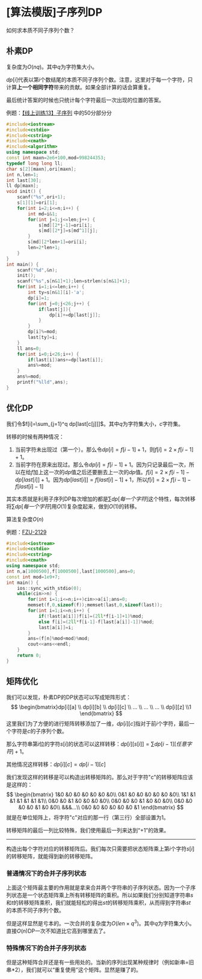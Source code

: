 # [算法模版]子序列DP

如何求本质不同子序列个数？

## 朴素DP

复杂度为$O(nq)$。其中$q$为字符集大小。

$dp[i]$代表以第$i$个数结尾的本质不同子序列个数。注意，这里对于每一个字符，只计算**上一个相同字符**带来的贡献。如果全部计算的话会算重复。

最后统计答案的时候也只统计每个字符最后一次出现的位置的答案。

例题：[【线上训练13】子序列](http://www.zhengruioi.com/problem/1186) 中的50分部分分

```cpp
#include<iostream>
#include<cstdio>
#include<cstring>
#include<cmath>
#include<algorithm>
using namespace std;
const int maxn=2e6+100,mod=998244353;
typedef long long ll;
char s[2][maxn],ori[maxn];
int n,len=1;
int last[30];
ll dp[maxn];
void init() {
    scanf("%s",ori+1);
    s[1][1]=ori[1];
    for(int i=2;i<=n;i++) {
        int md=i&1;
        for(int j=1;j<=len;j++) {
            s[md][2*j-1]=ori[i];
            s[md][2*j]=s[md^1][j];
        }
        s[md][2*len+1]=ori[i];
        len=2*len+1;
    }
}
int main() {
    scanf("%d",&n);
    init();
    scanf("%s",s[n&1]+1);len=strlen(s[n&1]+1);
    for(int i=1;i<=len;i++) {
        int ty=s[n&1][i]-'a';
        dp[i]=1;
        for(int j=0;j<26;j++) {
            if(last[j]){
                dp[i]+=dp[last[j]];
            }
        }
        dp[i]%=mod;
        last[ty]=i;
    }
    ll ans=0;
    for(int i=0;i<26;i++) {
        if(last[i])ans+=dp[last[i]];
        ans%=mod;
    }
    ans%=mod;
    printf("%lld",ans);
}
```

## 优化DP

我们令$f[i]=\sum_{j=1}^q dp[last[c[j]]]$。其中$q$为字符集大小，$c$字符集。

转移的时候有两种情况：

1. 当前字符未出现过（第一个）。那么令$dp[i]=f[i-1]+1$，则$f[i]=2\times f[i-1]+1$。
2. 当前字符在原来出现过。那么令$dp[i]=f[i-1]+1$。因为只记录最后一次，所以在给$f$加上这一次的$dp$值之后还要删去上一次的$dp$值。$f[i]=2\times f[i-1]-dp[last[i]]+1$。因为$dp[last[i]]=f[last[i]-1]+1$，所以$f[i]=2\times f[i-1]-f[last[i]-1]$

其实本质就是利用子序列DP每次增加的都是$\sum dp[每一个字符]$这个特性，每次转移将$\sum dp[每一个字符]$用$O(1)$复杂度起来，做到$O(1)$的转移。

算法复杂度$O(n)$

例题：[FZU-2129](https://vjudge.net/problem/FZU-2129)

```cpp
#include<iostream>
#include<cstdio>
#include<cstring>
#include<cmath>
using namespace std;
int n,a[1000500],f[1000500],last[1000500],ans=0;
const int mod=1e9+7;
int main() {
    ios::sync_with_stdio(0);
    while(cin>>n) {
        for(int i=1;i<=n;i++)cin>>a[i];ans=0;
        memset(f,0,sizeof(f));memset(last,0,sizeof(last));
        for(int i=1;i<=n;i++) {
            if(!last[a[i]])f[i]=(2ll*f[i-1]+1)%mod;
            else f[i]=(2ll*f[i-1]-f[last[a[i]]-1])%mod;
            last[a[i]]=i;
        }
        ans=(f[n]%mod+mod)%mod;
        cout<<ans<<endl;
    }
    return 0;
}
```

## 矩阵优化

我们可以发现，朴素DP的DP状态可以写成矩阵形式：
$$
\begin{bmatrix}dp[i][a]
\\ dp[i][b]
\\ dp[i][c]
\\ ...
\\ ...
\\ ...
\\ dp[i][z]
\\1
\end{bmatrix}
$$
这里我们为了方便的进行矩阵转移添加了一维，$dp[i][c]$指对于前$i$个字符，最后一个字符是$c$的子序列个数。

那么字符串第$i$位的字符$s[i]$的状态可以这样转移：$dp[i][s[i]]=\sum dp[i-1][任意字符]+1$。

其他情况这样转移：$dp[i][c]=dp[i-1][c]$

我们发现这样的转移是可以构造出转移矩阵的。那么对于字符"c"的转移矩阵应该是这样的：
$$
\begin{bmatrix}
 1&0 &0  &0  &0  &0  &0 &0\\ 
 0&1  &0  &0  &0  &0  &0 &0\\ 
 1&1 &1  &1  &1  &1  &1 &1\\ 
 0&0  &0  &1  &0  &0  &0 &0\\ 
  0&0  &0  &0  &1  &0  &0 &0\\ 
 0&0  &0  &0  &0  &1  &0 &0\\ 
&&&...\\
 0&0  &0  &0  &0  &0  &0 &1
\end{bmatrix}
$$
就是在单位矩阵上，将字符"c"对应的那一行（第三行）全部设置为1。

转移矩阵的最后一列比较特殊，我们使用最后一列来达到“+1”的效果。

___

构造出每个字符对应的转移矩阵后。我们每次只需要把状态矩阵乘上第$i$个字符$s[i]$的转移矩阵，就能得到新的转移矩阵。

### 普通情况下的合并子序列状态

上面这个矩阵最主要的作用就是拿来合并两个字符串的子序列状态。因为一个子序列状态是一个状态矩阵乘上所有转移矩阵的乘积。所以如果我们分别知道字符串$s$和$t$的转移矩阵乘积，我们就能轻松的得出$st$的转移矩阵乘积，从而得到字符串$st$的本质不同子序列个数。

但是这样显然是亏本的。一次合并的复杂度为$O(len\times q^3)$。其中$q$为字符集大小。直接$O(n)$DP一次不知道比它高到哪里去了。

### 特殊情况下的合并子序列状态

但是这种矩阵合并还是有一些用处的。当新的序列出现某种规律时（例如新串=旧串*2），我们就可以“重复使用”这个矩阵。显然是赚了的。